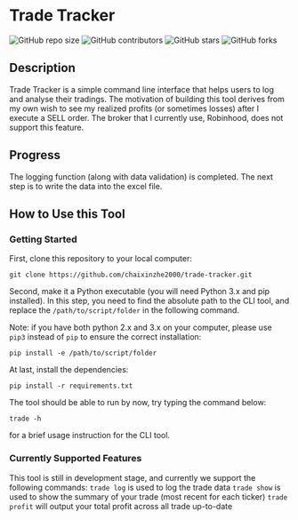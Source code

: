 # Trade Tracker

![GitHub repo size](https://img.shields.io/github/repo-size/chaixinzhe2000/trade-tracker)
![GitHub contributors](https://img.shields.io/github/contributors/chaixinzhe2000/trade-tracker)
![GitHub stars](https://img.shields.io/github/stars/chaixinzhe2000/trade-tracker?style=social)
![GitHub forks](https://img.shields.io/github/forks/chaixinzhe2000/trade-tracker?style=social)

## Description
Trade Tracker is a simple command line interface that helps users to log and analyse their tradings. The motivation of building this tool derives from my own wish to see my realized profits (or sometimes losses) after I execute a SELL order. The broker that I currently use, Robinhood, does not support this feature.

## Progress
The logging function (along with data validation) is completed. The next step is to write the data into the excel file.

## How to Use this Tool
### Getting Started
First, clone this repository to your local computer:
```
git clone https://github.com/chaixinzhe2000/trade-tracker.git
```
Second, make it a Python executable (you will need Python 3.x and pip installed). In this step, you need to find the absolute path to the CLI tool, and replace the `/path/to/script/folder` in the following command.

Note: if you have both python 2.x and 3.x on your computer, please use `pip3` instead of `pip` to ensure the correct installation:
```
pip install -e /path/to/script/folder
```
At last, install the dependencies:
```
pip install -r requirements.txt
```
The tool should be able to run by now, try typing the command below:
```
trade -h
```
for a brief usage instruction for the CLI tool.

### Currently Supported Features
This tool is still in development stage, and currently we support the following commands:
`trade log` is used to log the trade data
`trade show` is used to show the summary of your trade (most recent for each ticker)
`trade profit` will output your total profit across all trade up-to-date
